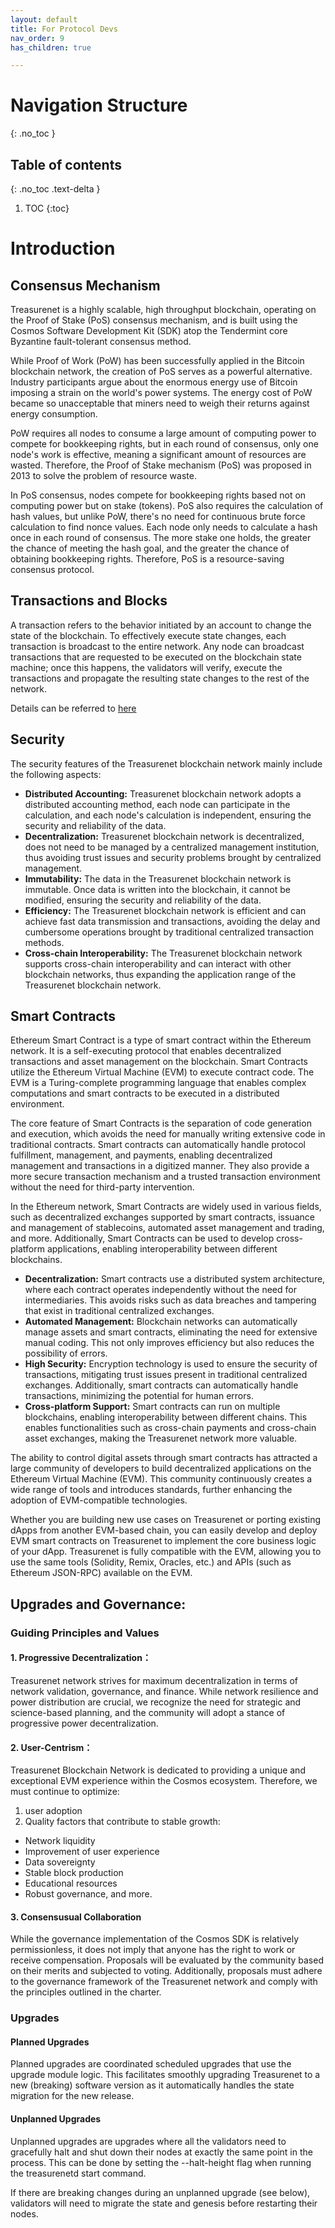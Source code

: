 ```yaml
---
layout: default
title: For Protocol Devs
nav_order: 9
has_children: true

---
```

# Navigation Structure
{: .no_toc }

## Table of contents
{: .no_toc .text-delta }

1. TOC
{:toc}


# Introduction

## Consensus Mechanism

Treasurenet is a highly scalable, high throughput blockchain, operating on the Proof of Stake (PoS) consensus mechanism, and is built using the Cosmos Software Development Kit (SDK) atop the Tendermint core Byzantine fault-tolerant consensus method.

While Proof of Work (PoW) has been successfully applied in the Bitcoin blockchain network, the creation of PoS serves as a powerful alternative. Industry participants argue about the enormous energy use of Bitcoin imposing a strain on the world's power systems. The energy cost of PoW became so unacceptable that miners need to weigh their returns against energy consumption.

PoW requires all nodes to consume a large amount of computing power to compete for bookkeeping rights, but in each round of consensus, only one node's work is effective, meaning a significant amount of resources are wasted. Therefore, the Proof of Stake mechanism (PoS) was proposed in 2013 to solve the problem of resource waste.

In PoS consensus, nodes compete for bookkeeping rights based not on computing power but on stake (tokens). PoS also requires the calculation of hash values, but unlike PoW, there's no need for continuous brute force calculation to find nonce values. Each node only needs to calculate a hash once in each round of consensus. The more stake one holds, the greater the chance of meeting the hash goal, and the greater the chance of obtaining bookkeeping rights. Therefore, PoS is a resource-saving consensus protocol.

## Transactions and Blocks

A transaction refers to the behavior initiated by an account to change the state of the blockchain. To effectively execute state changes, each transaction is broadcast to the entire network. Any node can broadcast transactions that are requested to be executed on the blockchain state machine; once this happens, the validators will verify, execute the transactions and propagate the resulting state changes to the rest of the network.

Details can be referred to [here](./concepts/transactions.md)

## Security

The security features of the Treasurenet blockchain network mainly include the following aspects:

- **Distributed Accounting:** Treasurenet blockchain network adopts a distributed accounting method, each node can participate in the calculation, and each node's calculation is independent, ensuring the security and reliability of the data.
- **Decentralization:** Treasurenet blockchain network is decentralized, does not need to be managed by a centralized management institution, thus avoiding trust issues and security problems brought by centralized management.
- **Immutability:** The data in the Treasurenet blockchain network is immutable. Once data is written into the blockchain, it cannot be modified, ensuring the security and reliability of the data.
- **Efficiency:** The Treasurenet blockchain network is efficient and can achieve fast data transmission and transactions, avoiding the delay and cumbersome operations brought by traditional centralized transaction methods.
- **Cross-chain Interoperability:** The Treasurenet blockchain network supports cross-chain interoperability and can interact with other blockchain networks, thus expanding the application range of the Treasurenet blockchain network.

## Smart Contracts

Ethereum Smart Contract is a type of smart contract within the Ethereum network. It is a self-executing protocol that enables decentralized transactions and asset management on the blockchain. Smart Contracts utilize the Ethereum Virtual Machine (EVM) to execute contract code. The EVM is a Turing-complete programming language that enables complex computations and smart contracts to be executed in a distributed environment.

The core feature of Smart Contracts is the separation of code generation and execution, which avoids the need for manually writing extensive code in traditional contracts. Smart contracts can automatically handle protocol fulfillment, management, and payments, enabling decentralized management and transactions in a digitized manner. They also provide a more secure transaction mechanism and a trusted transaction environment without the need for third-party intervention.

In the Ethereum network, Smart Contracts are widely used in various fields, such as decentralized exchanges supported by smart contracts, issuance and management of stablecoins, automated asset management and trading, and more. Additionally, Smart Contracts can be used to develop cross-platform applications, enabling interoperability between different blockchains.

- **Decentralization:** Smart contracts use a distributed system architecture, where each contract operates independently without the need for intermediaries. This avoids risks such as data breaches and tampering that exist in traditional centralized exchanges.
- **Automated Management:** Blockchain networks can automatically manage assets and smart contracts, eliminating the need for extensive manual coding. This not only improves efficiency but also reduces the possibility of errors.
- **High Security:** Encryption technology is used to ensure the security of transactions, mitigating trust issues present in traditional centralized exchanges. Additionally, smart contracts can automatically handle transactions, minimizing the potential for human errors.
- **Cross-platform Support:** Smart contracts can run on multiple blockchains, enabling interoperability between different chains. This enables functionalities such as cross-chain payments and cross-chain asset exchanges, making the Treasurenet network more valuable.

The ability to control digital assets through smart contracts has attracted a large community of developers to build decentralized applications on the Ethereum Virtual Machine (EVM). This community continuously creates a wide range of tools and introduces standards, further enhancing the adoption of EVM-compatible technologies.

Whether you are building new use cases on Treasurenet or porting existing dApps from another EVM-based chain, you can easily develop and deploy EVM smart contracts on Treasurenet to implement the core business logic of your dApp. Treasurenet is fully compatible with the EVM, allowing you to use the same tools (Solidity, Remix, Oracles, etc.) and APIs (such as Ethereum JSON-RPC) available on the EVM.

## Upgrades and Governance:

### Guiding Principles and Values

#### 1. Progressive Decentralization：

Treasurenet network strives for maximum decentralization in terms of network validation, governance, and finance. While network resilience and power distribution are crucial, we recognize the need for strategic and science-based planning, and the community will adopt a stance of progressive power decentralization.

#### 2. User-Centrism：

Treasurenet Blockchain Network is dedicated to providing a unique and exceptional EVM experience within the Cosmos ecosystem. Therefore, we must continue to optimize:

1. user adoption
2. Quality factors that contribute to stable growth:

- Network liquidity
- Improvement of user experience
- Data sovereignty
- Stable block production
- Educational resources
- Robust governance, and more.

#### 3. Consensusual Collaboration

While the governance implementation of the Cosmos SDK is relatively permissionless, it does not imply that anyone has the right to work or receive compensation. Proposals will be evaluated by the community based on their merits and subjected to voting. Additionally, proposals must adhere to the governance framework of the Treasurenet network and comply with the principles outlined in the charter.

### Upgrades

#### Planned Upgrades

Planned upgrades are coordinated scheduled upgrades that use the upgrade module logic. This facilitates smoothly upgrading Treasurenet to a new (breaking) software version as it automatically handles the state migration for the new release.

#### Unplanned Upgrades

Unplanned upgrades are upgrades where all the validators need to gracefully halt and shut down their nodes at exactly the same point in the process. This can be done by setting the --halt-height flag when running the treasurenetd start command.

If there are breaking changes during an unplanned upgrade (see below), validators will need to migrate the state and genesis before restarting their nodes.